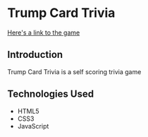 # Trump Card Trivia

[Here's a link to the game](https://qusaifares.github.io/trivia/)

## Introduction

Trump Card Trivia is a self scoring trivia game

## Technologies Used

- HTML5
- CSS3
- JavaScript
